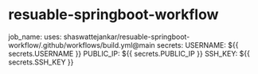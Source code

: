# resuable-springboot-workflow

job_name:
  uses: shaswattejankar/resuable-springboot-workflow/.github/workflows/build.yml@main
  secrets:
    USERNAME: ${{ secrets.USERNAME }}
    PUBLIC_IP: ${{ secrets.PUBLIC_IP }}
    SSH_KEY: ${{ secrets.SSH_KEY }}
